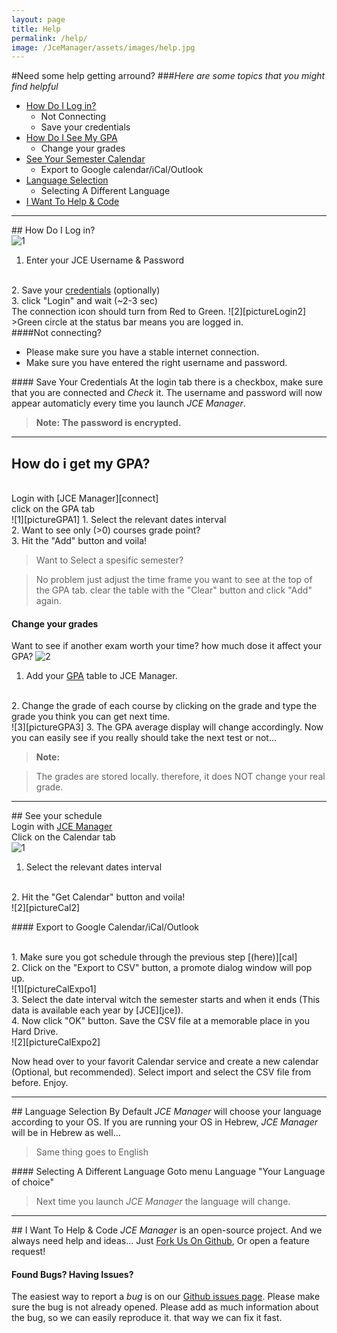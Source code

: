 ```yaml
---
layout: page
title: Help
permalink: /help/
image: /JceManager/assets/images/help.jpg
---
```


#Need some help getting arround?
###*Here are some topics that you might find helpful*



-  [How Do I Log in?][connect]
	-  <a href="#notConnecting" style="text-decoration: none">Not Connecting</a>
	-  <a href="#credentials" style="text-decoration: none">Save your credentials</a>
-  [How Do I See My GPA][GPA]
	-  <a href="#GPAchange" style="text-decoration: none">Change your grades</a>
-  [See Your Semester Calendar][cal]
	-  <a href="#calexpo" style="text-decoration: none">Export to Google calendar/iCal/Outlook</a>
-  [Language Selection][loco]
	-  <a href="#langchange" style="text-decoration: none">Selecting A Different Language</a>
-  [I Want To Help & Code][fork]



---
##<a name="connect"></a><i class="fa fa-sign-in"></i> How Do I Log in?
<br>
![1][pictureLogin1]
1. Enter your JCE Username & Password
<br>
2. Save your <a href="#credentials">credentials</a> (optionally)
<br>
3. click "Login" and wait (~2-3 sec)
<br>
The connection icon should turn from Red to Green.
![2][pictureLogin2]
>Green circle at the status bar means you are logged in.

<br>
####<a name="notConnecting"></a><i class="fa fa-chain-broken"></i>Not connecting?

 - Please make sure you have a stable internet connection.
 - Make sure you have entered the right username and password.

####<a name="credentials"></a><i class="fa fa-floppy-o"></i> Save Your Credentials
At the login tab there is a checkbox, make sure that you are connected and *Check* it.
The username and password will now appear automaticly every time you launch *JCE Manager*.

>**Note:** <b>The password is encrypted.</b>

---

## <a name="GPA"></a><i class="fa fa-file"></i> How do i get my GPA?
<br>
Login with [JCE Manager][connect]
<br>
click on the GPA tab
<br>
![1][pictureGPA1]
1. Select the relevant dates interval
<br>
2. Want to see only (>0) courses grade point?
<br>
3. Hit the "Add" button and voila!
<br>

>Want to Select a spesific semester? 

>No problem just adjust the time frame you want to see at the top of the GPA tab. clear the table with the
>"Clear" button and click "Add" again.

#### <a name="GPAchange"></a><i class="fa fa-search"></i>Change your grades

Want to see if another exam worth your time? how much dose it affect your GPA?
![2][pictureGPA2]

1. Add your <a href="#GPA">GPA</a> table to JCE Manager.
<br>
2. Change the grade of each course by clicking on the grade and type the grade you think you can get next time.
<br>
![3][pictureGPA3]
3. The GPA average display will change accordingly.
Now you can easily see if you really should take the next test or not...

>**Note:**

>The grades are stored locally. therefore, it does NOT change your real grade.

---

##<a name="cal"></a> <i class="fa fa-calendar"></i>See your schedule
<br>
Login with [JCE Manager][connect]
<br>
Click on the Calendar tab
<br>
![1][pictureCal1]
1. Select the relevant dates interval
<br>
2. Hit the "Get Calendar" button and voila!
<br>
![2][pictureCal2]

####<a name="calexpo"></a> <i class="fa fa-share"></i> Export to Google Calendar/iCal/Outlook


<br>
1. Make sure you got schedule through the previous step [(here)][cal]
<br>
2. Click on the "Export to CSV" button, a promote dialog window will pop up.
<br>
![1][pictureCalExpo1]
<br>
3. Select the date interval witch the semester starts and when it ends (This data is available each year by [JCE][jce]).
<br>
4. Now click "OK" button. Save the CSV file at a memorable place in you Hard Drive.
<br>
![2][pictureCalExpo2]
<br>

Now head over to your favorit Calendar service and create a new calendar (Optional, but recommended).
Select import and select the CSV file from before.
Enjoy.

---

##<a name="lang"></a> <i class="fa fa-globe"></i> Language Selection
By Default *JCE Manager* will choose your language according to your OS. 
If you are running your OS in Hebrew, *JCE Manager* will be in Hebrew as well... 
> Same thing goes to English

####<a name="langchange"></a><i class="fa fa-globe"></i> Selecting A Different Language
Goto menu <i class="fa fa-arrow-right"></i> Language <i class="fa fa-arrow-right"></i> "Your Language of choice"
>Next time you launch *JCE Manager* the language will change.

---

##<a name="fork"></a> <i class="fa fa-github"></i> I Want To Help & Code
*JCE Manager* is an open-source project. And we always need help and ideas...
Just [<i class="fa fa-code-fork"></i>Fork Us On Github][git], Or open a feature request!

#### <i class="fa fa-bug"></i> Found Bugs? Having Issues?
The easiest way to report a *bug* is on our [<i class="fa fa-github"></i> Github issues page][gitbug].
Please make sure the bug is not already opened. Please add as much information about the bug, so we can easily reproduce it. that way we can fix it fast.

[connect]: #connect
[GPA]: #GPA
[cal]: #cal 
[loco]: #lang
[fork]: #fork
[git]: https://github.com/liranbg/JceManager
[gitbug]: https://github.com/liranbg/JceManager/issues/new
[jce]: http://www.jce.ac.il/
[pictureLogin1]: ../assets/images/helpEng/login1.png
[pictureLogin2]: ../assets/images/helpEng/login2.png
[pictureGPA1]: ../assets/images/helpEng/gpa1.png
[pictureGPA2]: ../assets/images/helpEng/gpa2.png
[pictureGPA3]: ../assets/images/helpEng/gpa3.png
[pictureLang1]: ../assets/images/helpEng/langchange1.png
[pictureLang2]: ../assets/images/helpEng/langchange2.png
[pictureLang3]: ../assets/images/helpEng/langchange3.png
[pictureCal1]: ../assets/images/helpEng/cal1.png
[pictureCal2]: ../assets/images/helpEng/cal2.png
[pictureCalExpo1]: ../assets/images/helpEng/calexpo1.png
[pictureCalExpo2]: ../assets/images/helpEng/calexpo2.png
[pictureHowTo]: ../assets/images/helpEng/howto.png
[pictureAbout]: ../assets/images/helpEng/about.png
